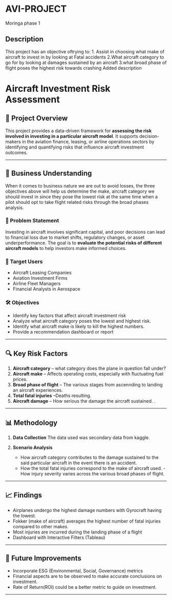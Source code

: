# AVI-PROJECT
Moringa phase 1

## Description
This project has an objective oftrying to:
        1. Assist in choosing what make of aircraft to invest in by looking at Fatal accidents
        2.What aircraft category to go for by looking at damages sustained by an aircraft
        3.what broad phase of flight poses the highest risk towards crashing
Added description
# Aircraft Investment Risk Assessment

## 📘 Project Overview

This project provides a data-driven framework for **assessing the risk involved in investing in a particular aircraft model**. It supports decision-makers in the aviation finance, leasing, or airline operations sectors by identifying and quantifying risks that influence aircraft investment outcomes.

---

## 🧠 Business Understanding
When it comes to business nature we are out to avoid losses, the three objectives above will help us determine the make, aircraft category we should invest in since they pose the lowest risk at the same time when a pilot should opt to take flight related risks through the broad phases analysis.

### 🎯 Problem Statement

Investing in aircraft involves significant capital, and poor decisions can lead to financial loss due to market shifts, regulatory changes, or asset underperformance. The goal is to **evaluate the potential risks of different aircraft models** to help investors make informed choices.

### 👥 Target Users

- Aircraft Leasing Companies  
- Aviation Investment Firms  
- Airline Fleet Managers  
- Financial Analysts in Aerospace  

### 🛠 Objectives

- Identify key factors that affect aircraft investment risk
- Analyze what aircraft category poses the lowest and highest risk.
- Identify what aircraft make is likely to kill the highest numbers.
- Provide a recommendation dashboard or report

---

## 🔍 Key Risk Factors

1. **Aircraft category** – what category does the plane in question fall under?
2. **Aircraft make** – Affects operating costs, especially with fluctuating fuel prices.
3. **Broad phase of flight** – The various stages from ascennding to landing an aircraft experiences.
4. **Total fatal injuries** –Deaths resulting.
5. **Aircraft damage** – How serious the damage the aircraft sustained.
.

---

## 📊 Methodology

1. **Data Collection**
   The data used was secondary data from kaggle.


3. **Scenario Analysis**
   - How aircraft category contributes to the damage sustained to the said particular aircraft in the event there is an accident.
   - How the total fatal injuries correspond to the make of aircraft used.
   -How injury severity varies across the various broad phases of flight.

---

## 📈 Findings

- Airplanes undergo the highest damage numbers with Gyrocraft having the lowest.
- Fokker (make of aircraft) averages the highest number of fatal injuries compared to other makes.
- Most injuries are incurred during the landing phase of a flight
- Dashboard with Interactive Filters (Tableau)

---

## 🚀 Future Improvements

- Incorporate ESG (Environmental, Social, Governance) metrics
- Financial aspects are to be observed to make accurate conclusions on investment.
- Rate of Return(ROI) could be a better metric to guide on investment.

---
